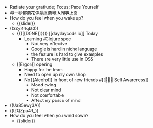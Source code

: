 - Radiate your gratitude; Focus; Pace Yourself
- 每一秒都要花係最重要嘅**人同事**上面
- How do you feel when you wake up?
    - {{slider}}
- ((22yK4qEt6))
    - {{{[[DONE]]}}}} [[daydaycode.io]] Today
        - Learning #Clojure spec
            - Not very effective
            - Google is hard in niche language
            - the feature is hard to give examples
            - There are very little use in OSS
    - [[Ergon]] opening
        - Happy for the team
        - Need to open up my own shop
        - No [[Alcohol]] in front of new friends #[[🧘🏻‍♂️ Self Awareness]]
            - Mood swing
            - Not clear mind
            - Not comfortable
            - Affect my peace of mind
- ((Ua85ewy3A))
- ((t2QZpu4R_))
- How do you feel when you wind down?
    - {{slider}}
